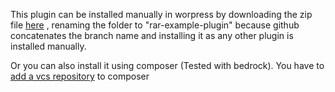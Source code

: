 This plugin can be installed manually in worpress by downloading the zip file  [here](../../archive/master.zip "Plugin Zip File Download Link") , renaming the folder to "rar-example-plugin" because github concatenates the branch name and installing it as any other plugin is installed manually.

Or you can also install it using composer (Tested with bedrock). You have to [add a vcs repository](https://getcomposer.org/doc/05-repositories.md#vcs "Link to composer website explanation of how to add a vcs repository") to composer
